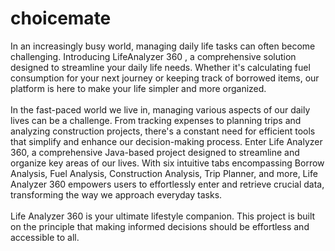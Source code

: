 # choicemate

In an increasingly busy world, managing daily life tasks can often become challenging. Introducing LifeAnalyzer 360 , a comprehensive solution designed to streamline your daily life needs. Whether it's calculating fuel consumption for your next journey or keeping track of borrowed items, our platform is here to make your life simpler and more organized.<br><br>In the fast-paced world we live in, managing various aspects of our daily lives can be a challenge. From tracking expenses to planning trips and analyzing construction projects, there's a constant need for efficient tools that simplify and enhance our decision-making process. Enter Life Analyzer 360, a comprehensive Java-based project designed to streamline and organize key areas of our lives. With six intuitive tabs encompassing Borrow Analysis, Fuel Analysis, Construction Analysis, Trip Planner, and more, Life Analyzer 360 empowers users to effortlessly enter and retrieve crucial data, transforming the way we approach everyday tasks.<br><br> Life Analyzer 360 is your ultimate lifestyle companion. This project is built on the principle that making informed decisions should be effortless and accessible to all.
